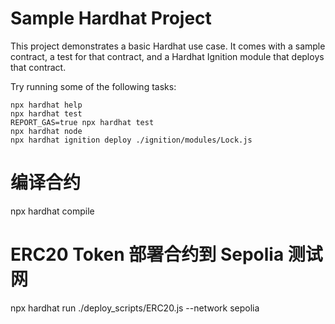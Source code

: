 # Sample Hardhat Project

This project demonstrates a basic Hardhat use case. It comes with a sample contract, a test for that contract, and a Hardhat Ignition module that deploys that contract.

Try running some of the following tasks:

```shell
npx hardhat help
npx hardhat test
REPORT_GAS=true npx hardhat test
npx hardhat node
npx hardhat ignition deploy ./ignition/modules/Lock.js
```

# 编译合约
npx hardhat compile

# ERC20 Token 部署合约到 Sepolia 测试网
npx hardhat run ./deploy_scripts/ERC20.js --network sepolia